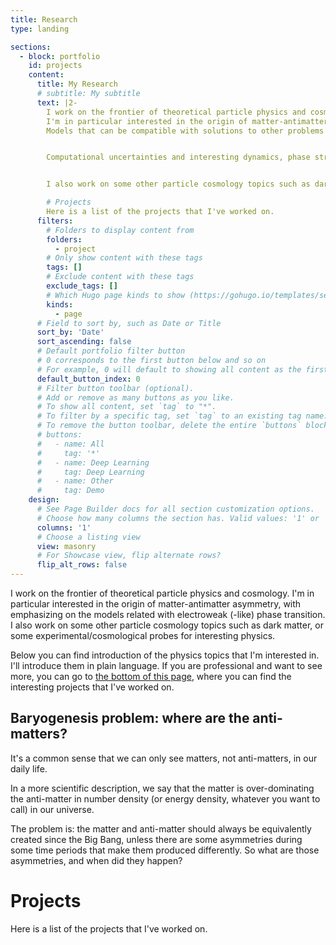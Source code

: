 ```yaml
---
title: Research
type: landing

sections:
  - block: portfolio
    id: projects
    content:
      title: My Research
      # subtitle: My subtitle
      text: |2-
        I work on the frontier of theoretical particle physics and cosmology.
        I'm in particular interested in the origin of matter-antimatter asymmetry, with emphasizing on the models related with electroweak (-like) phase transition.
        Models that can be compatible with solutions to other problems in particle physics will always catch my eyes.


        Computational uncertainties and interesting dynamics, phase structures are also super-interesting to me, and will be one of the most important works that I plan to do in recent future.


        I also work on some other particle cosmology topics such as dark matter, or some experimental/cosmological probes for interesting physics, including LHC physics, beam-dump experiments, and other cosmological signals.

        # Projects
        Here is a list of the projects that I've worked on.
      filters:
        # Folders to display content from
        folders:
          - project
        # Only show content with these tags
        tags: []
        # Exclude content with these tags
        exclude_tags: []
        # Which Hugo page kinds to show (https://gohugo.io/templates/section-templates/#page-kinds)
        kinds:
          - page
      # Field to sort by, such as Date or Title
      sort_by: 'Date'
      sort_ascending: false
      # Default portfolio filter button
      # 0 corresponds to the first button below and so on
      # For example, 0 will default to showing all content as the first button below shows content with *any* tag
      default_button_index: 0
      # Filter button toolbar (optional).
      # Add or remove as many buttons as you like.
      # To show all content, set `tag` to "*".
      # To filter by a specific tag, set `tag` to an existing tag name.
      # To remove the button toolbar, delete the entire `buttons` block.
      # buttons:
      #   - name: All
      #     tag: '*'
      #   - name: Deep Learning
      #     tag: Deep Learning
      #   - name: Other
      #     tag: Demo
    design:
      # See Page Builder docs for all section customization options.
      # Choose how many columns the section has. Valid values: '1' or '2'.
      columns: '1'
      # Choose a listing view
      view: masonry
      # For Showcase view, flip alternate rows?
      flip_alt_rows: false
---
```




I work on the frontier of theoretical particle physics and cosmology. I'm in particular interested in the origin of matter-antimatter asymmetry, with emphasizing on the models related with electroweak (-like) phase transition.
I also work on some other particle cosmology topics such as dark matter, or some experimental/cosmological probes for interesting physics.

Below you can find introduction of the physics topics that I'm interested in. I'll introduce them in plain language. If you are professional and want to see more, you can go to [the bottom of this page](#projects), where you can find the interesting projects that I've worked on.


## Baryogenesis problem: where are the anti-matters?

It's a common sense that we can only see matters, not anti-matters, in our daily life.

In a more scientific description, we say that the matter is over-dominating the anti-matter in number density (or energy density, whatever you want to call) in our universe.

The problem is: the matter and anti-matter should always be equivalently created since the Big Bang, unless there are some asymmetries during some time periods that make them produced differently. So what are those asymmetries, and when did they happen?


# Projects
Here is a list of the projects that I've worked on.
</br><br>
